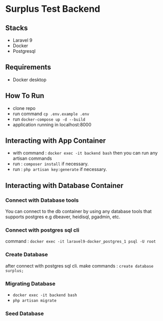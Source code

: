 # Surplus Test Backend

## Stacks 
- Laravel 9
- Docker
- Postgresql

## Requirements
- Docker desktop

## How To Run
- clone repo
- run command ```cp .env.example .env```
- run ```docker-compose up -d --build```
- application running in localhost:8000


## Interacting with App Container
- with command : ```docker exec -it backend bash``` then you can run any artisan commands  
- run : ```composer install``` if necessary.
- run : ```php artisan key:generate``` if necessary.


## Interacting with Database Container

### Connect with Database tools
You can connect to the db container by using any database tools that supports postgres e.g dbeaver, heidisql, pgadmin, etc. 
 
### Connect with postgres sql cli 
command : ```docker exec -it laravel9-docker_postgres_1 psql -U root``` 

### Create Database
after connect with postgres sql cli. make commands : ```create database surplus;```

### Migrating Database 
- ```docker exec -it backend bash```
- ```php artisan migrate```

### Seed Database
